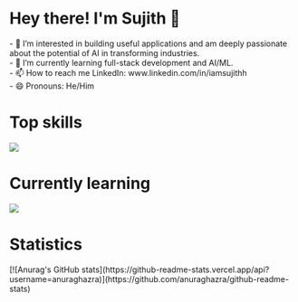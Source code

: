 <h1>Hey there! I'm Sujith 👋</h1>
- 📌 I’m interested in building useful applications and am deeply passionate about the potential of AI in transforming industries. <br>
- 🌱 I’m currently learning full-stack development and AI/ML.  <br>
- 📫 How to reach me LinkedIn: www.linkedin.com/in/iamsujithh <br>
- 😄 Pronouns: He/Him <br>

<h1>Top skills</h1>
<p>
  <a href="https://skillicons.dev">
    <img src="https://skillicons.dev/icons?i=html,css,tailwind,javascript,typescript,react,angular,python" />
  </a>
</p>

<h1>Currently learning</h1>
<a href="https://skillicons.dev">
    <img src="https://skillicons.dev/icons?i=express,mongodb,nodejs,java,spring" />
  </a>

<h1>Statistics</h1>
[![Anurag's GitHub stats](https://github-readme-stats.vercel.app/api?username=anuraghazra)](https://github.com/anuraghazra/github-readme-stats)
  
<!---
lambdaYouth/lambdaYouth is a ✨ special ✨ repository because its `README.md` (this file) appears on your GitHub profile.
You can click the Preview link to take a look at your changes.
--->
